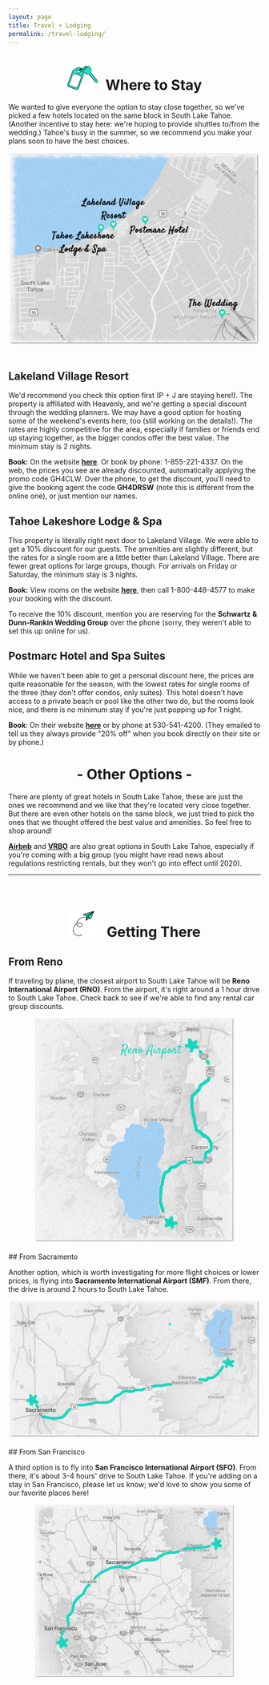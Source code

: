 ```yaml
---
layout: page
title: Travel + Lodging
permalink: /travel-lodging/
---
```

<center>
<h1><img src="/assets/images/room-key.png" alt="Hotel Key" width="60" style="margin-right: 10px"> Where to Stay</h1>
</center>

We wanted to give everyone the option to stay close together, so we've picked a few hotels located on the same block in South Lake Tahoe. (Another incentive to stay here: we're hoping to provide shuttles to/from the wedding.) Tahoe's busy in the summer, so we recommend you make your plans soon to have the best choices.

<center>
<img src="/assets/images/lodging.png" width="500">
</center>
<br>

## Lakeland Village Resort

We'd recommend you check this option first (P + J are staying here!). The property is affiliated with Heavenly, and we're getting a special discount through the wedding planners. We may have a good option for hosting some of the weekend's events here, too (still working on the details!). The rates are highly competitive for the area, especially if families or friends end up staying together, as the bigger condos offer the best value. The minimum stay is 2 nights.

<b>Book:</b> On the website <b><a href="https://gc.synxis.com/rez.aspx?Chain=6521&Dest=HVL&template=SAHV&shell=SUMSAHV&arrive=7/19/2019&depart=7/22/2019&adult=2&child=0&promo=GH4CLW" target="_blank">here</a></b>. Or book by phone: 1-855-221-4337. On the web, the prices you see are already discounted, automatically applying the promo code GH4CLW. Over the phone, to get the discount, you'll need to give the booking agent the code <b>GH4DRSW</b> (note this is different from the online one), or just mention our names. 

## Tahoe Lakeshore Lodge & Spa

This property is literally right next door to Lakeland Village. We were able to get a 10% discount for our guests. The amenities are slightly different, but the rates for a single room are a little better than Lakeland Village. There are fewer great options for large groups, though. For arrivals on Friday or Saturday, the minimum stay is 3 nights.

<b>Book:</b> View rooms on the website <b><a href="www.tahoelakeshorelodge.com" target="_blank">here</a></b>, then call 1-800-448-4577 to make your booking with the discount.

To receive the 10% discount, mention you are reserving for the <b>Schwartz & Dunn-Rankin Wedding Group</b> over the phone (sorry, they weren't able to set this up online for us).

## Postmarc Hotel and Spa Suites

While we haven't been able to get a personal discount here, the prices are quite reasonable for the season, with the lowest rates for single rooms of the three (they don't offer condos, only suites). This hotel doesn't have access to a private beach or pool like the other two do, but the rooms look nice, and there is no minimum stay if you're just popping up for 1 night.

<b>Book</b>: On their website <b><a href="https://www.postmarchotels.com/en-us" target="_blank">here</a></b> or by phone at 530-541-4200. (They emailed to tell us they always provide "20% off" when you book directly on their site or by phone.)

<center><h1>- Other Options -</h1></center>

There are plenty of great hotels in South Lake Tahoe, these are just the ones we recommend and we like that they're located very close together. But there are even other hotels on the same block, we just tried to pick the ones that we thought offered the best value and amenities. So feel free to shop around!

<b><a href="airbnb.com" target="_blank">Airbnb</a></b> and <b><a href="vrbo.com" target="_blank">VRBO</a></b> are also great options in South Lake Tahoe, especially if you're coming with a big group (you might have read news about regulations restricting rentals, but they won't go into effect until 2020).

---
<br>
<center>
<h1><img src="/assets/images/paper-plane.png" alt="Paper plane" width="60" style="margin-right: 10px"> Getting There</h1>
</center>

## From Reno

If traveling by plane, the closest airport to South Lake Tahoe will be <b>Reno International Airport (RNO)</b>. From the airport, it's right around a 1 hour drive to South Lake Tahoe. Check back to see if we're able to find any rental car group discounts.

<center>
<img src="/assets/images/reno-map.png" width="400" margin="0 auto" float="left">
</center>
<br>
## From Sacramento

Another option, which is worth investigating for more flight choices or lower prices, is flying into <b>Sacramento International Airport (SMF)</b>. From there, the drive is around 2 hours to South Lake Tahoe.

<center>
<img src="/assets/images/sac-map.png" width="500" margin="0 auto" float="left">
</center>
<br>
## From San Francisco

A third option is to fly into **San Francisco International Airport (SFO)**. From there, it's about 3-4 hours' drive to South Lake Tahoe. If you're adding on a stay in San Francisco, please let us know; we'd love to show you some of our favorite places here!

<center>
<img src="/assets/images/sfo-map.png" width="400" margin="0 auto" float="right">
</center>
<br>
